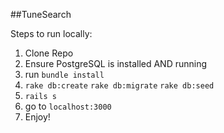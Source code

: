 ##TuneSearch

Steps to run locally:

1. Clone Repo
2. Ensure PostgreSQL is installed AND running
3. run `bundle install`
4. `rake db:create` `rake db:migrate` `rake db:seed`
5. `rails s`
6. go to `localhost:3000`
7. Enjoy!
